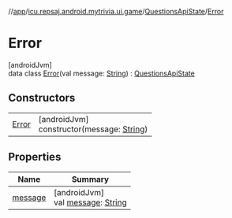 //[app](../../../../index.md)/[icu.repsaj.android.mytrivia.ui.game](../../index.md)/[QuestionsApiState](../index.md)/[Error](index.md)

# Error

[androidJvm]\
data class [Error](index.md)(val
message: [String](https://kotlinlang.org/api/latest/jvm/stdlib/kotlin/-string/index.html)) : [QuestionsApiState](../index.md)

## Constructors

|                    |                                                                                                                        |
|--------------------|------------------------------------------------------------------------------------------------------------------------|
| [Error](-error.md) | [androidJvm]<br>constructor(message: [String](https://kotlinlang.org/api/latest/jvm/stdlib/kotlin/-string/index.html)) |

## Properties

| Name                  | Summary                                                                                                                     |
|-----------------------|-----------------------------------------------------------------------------------------------------------------------------|
| [message](message.md) | [androidJvm]<br>val [message](message.md): [String](https://kotlinlang.org/api/latest/jvm/stdlib/kotlin/-string/index.html) |
